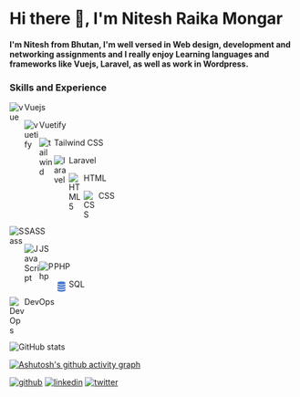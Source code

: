 # Hi there 👋, I'm Nitesh Raika Mongar
#### I'm Nitesh from Bhutan, I'm well versed in Web design, development and networking assignments and I really enjoy Learning languages and frameworks like Vuejs, Laravel, as well as work in Wordpress.

### Skills and Experience

<img align="left" alt="vue" width="26px" src="https://seeklogo.com/images/V/vuejs-logo-17D586B587-seeklogo.com.png"/> Vuejs

<img align="left" alt="vuetify" width="26px" src="https://seeklogo.com/images/V/vuetify-logo-3BCF73C928-seeklogo.com.png"/> Vuetify

<img align="left" alt="tailwind" width="26px" src="https://seeklogo.com/images/T/tailwind-css-logo-5AD4175897-seeklogo.com.png"/> Tailwind CSS

<img align="left" alt="laravel" width="26px" src="https://seeklogo.com/images/L/laravel-framework-logo-C10176EC8C-seeklogo.com.png"/> Laravel

<img align="left" alt="HTML5" width="26px" src="https://seeklogo.com/images/H/html5-without-wordmark-color-logo-14D252D878-seeklogo.com.png"/> HTML

<img align="left" alt="CSS" width="26px" src="https://seeklogo.com/images/C/css3-logo-647BAA43FE-seeklogo.com.png"/> CSS

<br/>

<img align="left" alt="Sass" width="26px" src="https://seeklogo.com/images/S/sass-logo-EFE1469B2C-seeklogo.com.png"/> SASS

<img align="left" alt="JavaScript" width="26px" src="https://seeklogo.com/images/J/javascript-logo-8892AEFCAC-seeklogo.com.png"/> JS

<img align="left" alt="Php" width="26px" src="https://seeklogo.com/images/P/PHP-logo-0B2FDC4529-seeklogo.com.png"/> PHP

<img align="left" alt="SQL" width="26px" src="https://raw.githubusercontent.com/github/explore/80688e429a7d4ef2fca1e82350fe8e3517d3494d/topics/sql/sql.png"/> SQL

<img align="left" alt="DevOps" width="26px" src="https://seeklogo.com/images/D/devops-logo-CDF1353483-seeklogo.com.png" /> DevOps

<!-- * <img align="left" alt="Networking" width="30px" src="https://icon-library.com/images/information-technology-icon/information-technology-icon-24.jpg" /> Networking -->

<br/>
<br/>

<!-- ![Top Langs](https://github-readme-stats.vercel.app/api/top-langs/?username=niteshraika&theme=github_dark) -->


![GitHub stats](https://github-readme-stats.vercel.app/api?username=niteshraika&show_icons=true&theme=github_dark)


[![Ashutosh's github activity graph](https://activity-graph.herokuapp.com/graph?username=niteshraika&theme=react-dark)](https://github.com/ashutosh00710/github-readme-activity-graph)


[<img src='https://cdn.jsdelivr.net/npm/simple-icons@3.0.1/icons/github.svg' alt='github' height='40'>](https://github.com/niteshraika)   [<img src='https://cdn.jsdelivr.net/npm/simple-icons@3.0.1/icons/linkedin.svg' alt='linkedin' height='40'>](https://www.linkedin.com/in/nitesh-raika-mongar-aa79671ba/)   [<img src='https://cdn.jsdelivr.net/npm/simple-icons@3.0.1/icons/twitter.svg' alt='twitter' height='40'>](https://twitter.com/nitesh_mongar)  
